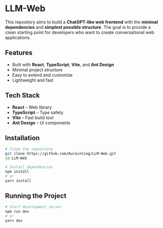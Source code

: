 # LLM-Web

This repository aims to build a **ChatGPT-like web frontend** with the **minimal dependencies** and **simplest possible structure**. The goal is to provide a clean starting point for developers who want to create conversational web applications.

## Features

- Built with **React**, **TypeScript**, **Vite**, and **Ant Design**
- Minimal project structure
- Easy to extend and customize
- Lightweight and fast

## Tech Stack

- **React** – Web library
- **TypeScript** – Type safety
- **Vite** – Fast build tool
- **Ant Design** – UI components

## Installation

```bash
# Clone the repository
git clone https://github.com/Aurainting/LLM-Web.git
cd LLM-Web

# Install dependencies
npm install
# or
yarn install
```

## Running the Project

```bash
# Start development server
npm run dev
# or
yarn dev
```
